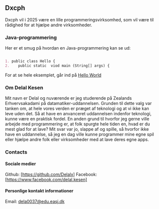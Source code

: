 ## Dxcph

Dxcph vil i 2025 være en lille programmeringsvirksomhed, som vil være til rådighed for at hjælpe andre virksomheder.

### Java-programmering
Her er et smug på hvordan en Java-programmering kan se ud:

```markdown

1. public class Hello {
2.    public static  viod main (String[] args) {

```

For at se hele eksemplet, går ind på [Hello World](https://github.com/Delalx/HelloWorld2020/blob/master/src/Hello.java)

### Om Delal Kesen
Mit navn er Delal og nuværende er jeg studerende på Zealands Erhvervsakadami på datamatiker-uddannelsen. Grunden til dette valg var tanken om, at hele vores verden er præget af teknologi og at vi ikke kan leve uden det. Så at have en anvanceret uddannelsen indenfor teknologi, kunne være en praktisk fordel. En anden grund til hvorfor jeg gerne ville arbejde med programmering er, at folk spurgte hele tiden en, hvad er du mest glad for at lave? Mit svar var jo, slappe af og spille, så hvorfor ikke have en uddannelse, så jeg en dag ville kunne programmer mine egne spil eller hjælpe andre folk eller virksomheder med at lave deres egne apps.

### Contacts

#### Sociale medier
Github: [https://github.com/Delalx]
Facebook: [https://www.facebook.com/delal.kesen]

#### Personlige kontakt informationer
Email: dela0037@edu.easj.dk

